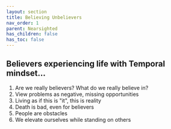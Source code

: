 ```yaml
---
layout: section
title: Believing Unbelievers 
nav_order: 1
parent: Nearsighted
has_children: false
has_toc: false
---
```


## Believers experiencing life with Temporal mindset… 

1. Are we really believers? What do we really believe in?
1. View problems as negative, missing opportunities 
1. Living as if this is "it", this is reality
1. Death is bad, even for believers
1. People are obstacles
1. We elevate ourselves while standing on others